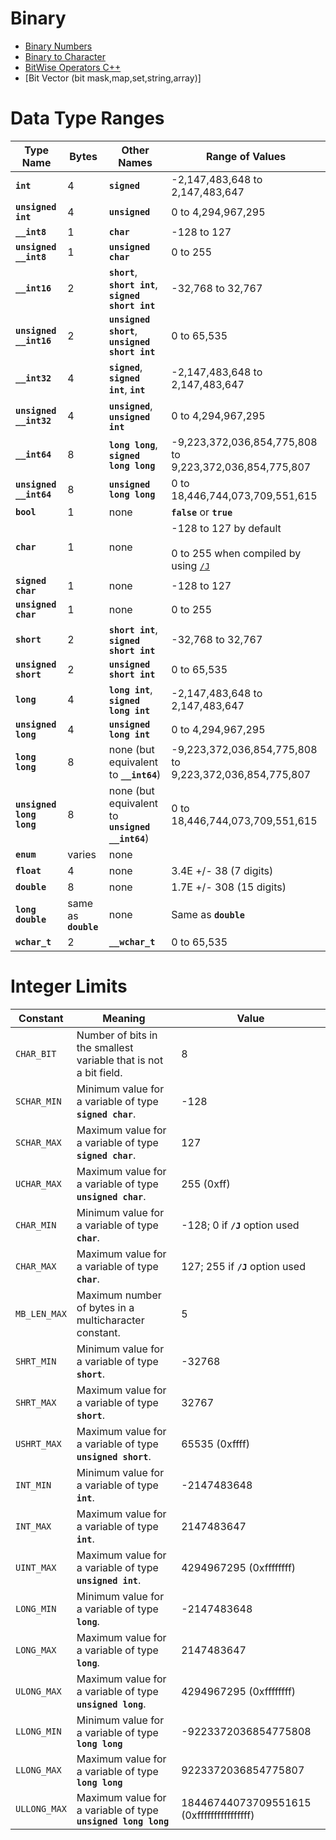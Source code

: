# Binary
- [Binary Numbers](https://en.wikipedia.org/wiki/Binary_number#Counting_in_binary)
- [Binary to Character](https://en.wikipedia.org/wiki/Binary-to-text_encoding)
- [BitWise Operators C++](https://learn.microsoft.com/en-us/cpp/cpp/bitwise-and-operator-amp)
- [Bit Vector (bit mask,map,set,string,array)]

# Data Type Ranges
|Type Name|Bytes|Other Names|Range of Values|
|---------------|-----------|-----------------|---------------------|
|**`int`**|4|**`signed`**|-2,147,483,648 to 2,147,483,647|
|**`unsigned int`**|4|**`unsigned`**|0 to 4,294,967,295|
|**`__int8`**|1|**`char`**|-128 to 127|
|**`unsigned __int8`**|1|**`unsigned char`**|0 to 255|
|**`__int16`**|2|**`short`**, **`short int`**, **`signed short int`**|-32,768 to 32,767|
|**`unsigned __int16`**|2|**`unsigned short`**, **`unsigned short int`**|0 to 65,535|
|**`__int32`**|4|**`signed`**, **`signed int`**, **`int`**|-2,147,483,648 to 2,147,483,647|
|**`unsigned __int32`**|4|**`unsigned`**, **`unsigned int`**|0 to 4,294,967,295|
|**`__int64`**|8|**`long long`**, **`signed long long`**|-9,223,372,036,854,775,808 to 9,223,372,036,854,775,807|
|**`unsigned __int64`**|8|**`unsigned long long`**|0 to 18,446,744,073,709,551,615|
|**`bool`**|1|none|**`false`** or **`true`**|
|**`char`**|1|none|-128 to 127 by default<br /><br /> 0 to 255 when compiled by using [`/J`](../build/reference/j-default-char-type-is-unsigned.md)|
|**`signed char`**|1|none|-128 to 127|
|**`unsigned char`**|1|none|0 to 255|
|**`short`**|2|**`short int`**, **`signed short int`**|-32,768 to 32,767|
|**`unsigned short`**|2|**`unsigned short int`**|0 to 65,535|
|**`long`**|4|**`long int`**, **`signed long int`**|-2,147,483,648 to 2,147,483,647|
|**`unsigned long`**|4|**`unsigned long int`**|0 to 4,294,967,295|
|**`long long`**|8|none (but equivalent to **`__int64`**)|-9,223,372,036,854,775,808 to 9,223,372,036,854,775,807|
|**`unsigned long long`**|8|none (but equivalent to **`unsigned __int64`**)|0 to 18,446,744,073,709,551,615|
|**`enum`**|varies|none| |
|**`float`**|4|none|3.4E +/- 38 (7 digits)|
|**`double`**|8|none|1.7E +/- 308 (15 digits)|
|**`long double`**|same as **`double`**|none|Same as **`double`**|
|**`wchar_t`**|2|**`__wchar_t`**|0 to 65,535|



# Integer Limits

| Constant | Meaning | Value |
|--|--|--|
| `CHAR_BIT` | Number of bits in the smallest variable that is not a bit field. | 8 |
| `SCHAR_MIN` | Minimum value for a variable of type **`signed char`**. | -128 |
| `SCHAR_MAX` | Maximum value for a variable of type **`signed char`**. | 127 |
| `UCHAR_MAX` | Maximum value for a variable of type **`unsigned char`**. | 255 (0xff) |
| `CHAR_MIN` | Minimum value for a variable of type **`char`**. | -128; 0 if **`/J`** option used |
| `CHAR_MAX` | Maximum value for a variable of type **`char`**. | 127; 255 if **`/J`** option used |
| `MB_LEN_MAX` | Maximum number of bytes in a multicharacter constant. | 5 |
| `SHRT_MIN` | Minimum value for a variable of type **`short`**. | -32768 |
| `SHRT_MAX` | Maximum value for a variable of type **`short`**. | 32767 |
| `USHRT_MAX` | Maximum value for a variable of type **`unsigned short`**. | 65535 (0xffff) |
| `INT_MIN` | Minimum value for a variable of type **`int`**. | -2147483648 |
| `INT_MAX` | Maximum value for a variable of type **`int`**. | 2147483647 |
| `UINT_MAX` | Maximum value for a variable of type **`unsigned int`**. | 4294967295 (0xffffffff) |
| `LONG_MIN` | Minimum value for a variable of type **`long`**. | -2147483648 |
| `LONG_MAX` | Maximum value for a variable of type **`long`**. | 2147483647 |
| `ULONG_MAX` | Maximum value for a variable of type **`unsigned long`**. | 4294967295 (0xffffffff) |
| `LLONG_MIN` | Minimum value for a variable of type **`long long`** | -9223372036854775808 |
| `LLONG_MAX` | Maximum value for a variable of type **`long long`** | 9223372036854775807 |
| `ULLONG_MAX` | Maximum value for a variable of type **`unsigned long long`** | 18446744073709551615 (0xffffffffffffffff) |